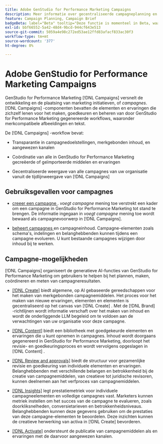 ```yaml
---
title: Adobe GenStudio for Performance Marketing Campaigns
description: Meer informatie over gecentraliseerde campagneplanning en korte creatie van campagnes.
feature: Campaign Planning, Campaign Brief
badgeBeta: label="Beta" tooltip="Deze functie is momenteel in Beta, waardoor bepaalde functionaliteit mogelijk beperkt is of kan worden gewijzigd."
exl-id: bbf66552-5a42-48d4-9bcd-944cf643e513
source-git-commit: 5059a4e98c272ed53ae12ffd83afacf833ac30f3
workflow-type: tm+mt
source-wordcount: '377'
ht-degree: 0%

---
```


# Adobe GenStudio for Performance Marketing Campaigns

GenStudio for Performance Marketing [!DNL Campaigns] versnelt de ontwikkeling en de plaatsing van marketing initiatieven, of _campagnes_. [!DNL Campaigns] -componenten bevatten de elementen en ervaringen die zichzelf lenen voor het maken, goedkeuren en beheren van door GenStudio for Performance Marketing gegenereerde workflows, waaronder merkcompatibele afbeeldingen en tekst.

De [!DNL Campaigns] -workflow bevat:

* Transparantie in campagnedoelstellingen, merkgebonden inhoud, en aangewezen kanalen

* Coördinatie van alle in GenStudio for Performance Marketing gecreëerde of geïmporteerde middelen en ervaringen

* Gecentraliseerde weergave van alle campagnes van uw organisatie vanuit de tijdlijnweergave van [!DNL Campaigns]

## Gebruiksgevallen voor campagnes

* [ creeer een campagne ](create-campaign.md). _voegt campagne_ mening toe verstrekt een kader om een campagne in GenStudio for Performance Marketing tot stand te brengen. De informatie ingegaan in _voegt campagne_ mening toe wordt bewaard als campagnevoorwerp in [!DNL Campaigns].

* [ beheert campagnes ](manage-campaign.md) en campagneinhoud. Campagne-elementen zoals schema&#39;s, indelingen en belanghebbenden kunnen tijdens een campagne evolueren. U kunt bestaande campagnes wijzigen door inhoud bij te werken.

## Campagne-mogelijkheden

[!DNL Campaigns] organiseert de generatieve AI-functies van GenStudio for Performance Marketing om gebruikers te helpen bij het plannen, maken, coördineren en meten van campagneresultaten.

* [[!DNL Create]](/help/user-guide/create/overview.md) biedt algemene, op AI gebaseerde gereedschappen voor het maken van merkgebonden campagnemiddelen. Het proces voor het maken van nieuwe ervaringen, elementen en elementen is gecentraliseerd op het canvas van [!DNL Create] . Met de [!DNL Brand] -richtlijnen wordt informatie verschaft over het maken van inhoud en wordt de onderliggende LLM begeleid om te voldoen aan de verwachtingen van uw organisatie voor deze campagne.

* [[!DNL Content]](/help/user-guide/content/overview.md) biedt een bibliotheek met goedgekeurde elementen en ervaringen die u kunt opnemen in campagnes. Inhoud wordt doorgaans gegenereerd in GenStudio for Performance Marketing, doorloopt het revisie- en goedkeuringsproces en wordt vervolgens opgeslagen in [!DNL Content] .

* [[!DNL Review and approvals]](/help/user-guide/approvals/overview.md) biedt de structuur voor gezamenlijke revisie en goedkeuring van individuele elementen en ervaringen. Belanghebbenden met verschillende belangen en betrokkenheid bij de creatie van campagnemiddelen, van creatieve tot juridische revisoren, kunnen deelnemen aan het verfproces van campagnemiddelen.

* [[!DNL Insights]](/help/user-guide/insights/overview.md) legt prestatiemetriek voor individuele campagneelementen en volledige campagnes vast. Marketers kunnen metriek instellen om het succes van de campagne te evalueren, zoals doorkliksnelheden, conversietarieven en betrokkenheidsniveaus. Belanghebbenden kunnen deze gegevens gebruiken om de prestaties van deze campagne-elementen te beoordelen. Deze inzichten kunnen de creatieve herwerking van activa in [!DNL Create] bevorderen.

* [[!DNL Activate]](/help/user-guide/activation/overview.md) ondersteunt de publicatie van campagnemiddelen als en ervaringen met de daarvoor aangewezen kanalen.

